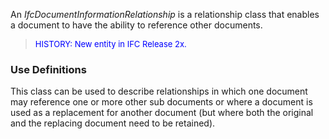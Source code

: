 ﻿An _IfcDocumentInformationRelationship_ is a relationship class that enables a document to have the ability to reference other documents.

> <font color="#0000FF" size="-1">HISTORY: New entity in IFC
		Release 2x.</font>

### Use Definitions
This class can be used to describe relationships in which one document may reference one or more other sub documents or where a document is used as a replacement for another document (but where both the original and the replacing document need to be retained).